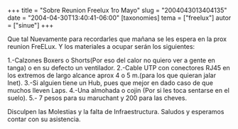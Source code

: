 +++
title = "Sobre Reunion Freelux 1ro Mayo"
slug = "2004043013404135"
date = "2004-04-30T13:40:41-06:00"
[taxonomies]
tema = ["freelux"]
autor = ["sinue"]
+++

Que tal Nuevamente para recordarles que mañana se les espera en la prox
reunion FreELux. Y los materiales a ocupar serán los siguientes:

1.-Calzones Boxers o Shorts(Por eso del calor no quiero ver a gente en
tanga) o en su defecto un ventilador. 2.-Cable UTP con conectores RJ45
en los extremos de largo alcance aprox 4 o 5 m.(para los que quieran
jalar Inet). 3.-Si alguien tiene un Hub, pues que mejor en dado caso de
que muchos lleven Laps. 4.-Una almohada o cojin (Por si les toca
sentarse en el suelo). 5.- 7 pesos para su maruchant y 200 para las
cheves.

Disculpen las Molestias y la falta de Infraestructura. Saludos y
esperamos contar con su asistencia.

